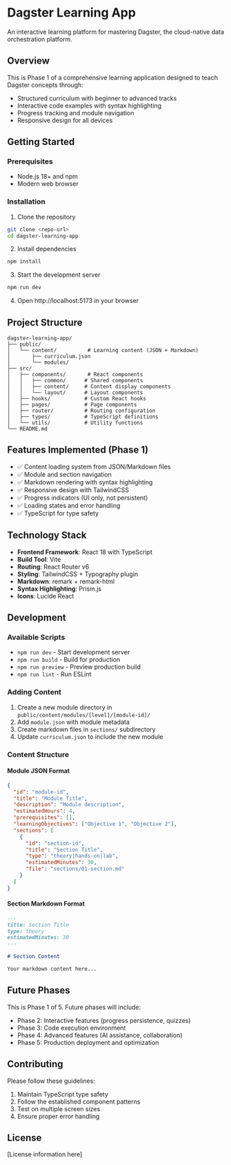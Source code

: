 # Dagster Learning App

An interactive learning platform for mastering Dagster, the cloud-native data orchestration platform.

## Overview

This is Phase 1 of a comprehensive learning application designed to teach Dagster concepts through:
- Structured curriculum with beginner to advanced tracks
- Interactive code examples with syntax highlighting
- Progress tracking and module navigation
- Responsive design for all devices

## Getting Started

### Prerequisites
- Node.js 18+ and npm
- Modern web browser

### Installation

1. Clone the repository
```bash
git clone <repo-url>
cd dagster-learning-app
```

2. Install dependencies
```bash
npm install
```

3. Start the development server
```bash
npm run dev
```

4. Open http://localhost:5173 in your browser

## Project Structure

```
dagster-learning-app/
├── public/
│   └── content/          # Learning content (JSON + Markdown)
│       ├── curriculum.json
│       └── modules/
├── src/
│   ├── components/       # React components
│   │   ├── common/      # Shared components
│   │   ├── content/     # Content display components
│   │   └── layout/      # Layout components
│   ├── hooks/           # Custom React hooks
│   ├── pages/           # Page components
│   ├── router/          # Routing configuration
│   ├── types/           # TypeScript definitions
│   └── utils/           # Utility functions
└── README.md
```

## Features Implemented (Phase 1)

- ✅ Content loading system from JSON/Markdown files
- ✅ Module and section navigation
- ✅ Markdown rendering with syntax highlighting
- ✅ Responsive design with TailwindCSS
- ✅ Progress indicators (UI only, not persistent)
- ✅ Loading states and error handling
- ✅ TypeScript for type safety

## Technology Stack

- **Frontend Framework**: React 18 with TypeScript
- **Build Tool**: Vite
- **Routing**: React Router v6
- **Styling**: TailwindCSS + Typography plugin
- **Markdown**: remark + remark-html
- **Syntax Highlighting**: Prism.js
- **Icons**: Lucide React

## Development

### Available Scripts

- `npm run dev` - Start development server
- `npm run build` - Build for production
- `npm run preview` - Preview production build
- `npm run lint` - Run ESLint

### Adding Content

1. Create a new module directory in `public/content/modules/[level]/[module-id]/`
2. Add `module.json` with module metadata
3. Create markdown files in `sections/` subdirectory
4. Update `curriculum.json` to include the new module

### Content Structure

#### Module JSON Format
```json
{
  "id": "module-id",
  "title": "Module Title",
  "description": "Module description",
  "estimatedHours": 4,
  "prerequisites": [],
  "learningObjectives": ["Objective 1", "Objective 2"],
  "sections": [
    {
      "id": "section-id",
      "title": "Section Title",
      "type": "theory|hands-on|lab",
      "estimatedMinutes": 30,
      "file": "sections/01-section.md"
    }
  ]
}
```

#### Section Markdown Format
```markdown
---
title: Section Title
type: theory
estimatedMinutes: 30
---

# Section Content

Your markdown content here...
```

## Future Phases

This is Phase 1 of 5. Future phases will include:
- Phase 2: Interactive features (progress persistence, quizzes)
- Phase 3: Code execution environment
- Phase 4: Advanced features (AI assistance, collaboration)
- Phase 5: Production deployment and optimization

## Contributing

Please follow these guidelines:
1. Maintain TypeScript type safety
2. Follow the established component patterns
3. Test on multiple screen sizes
4. Ensure proper error handling

## License

[License information here]